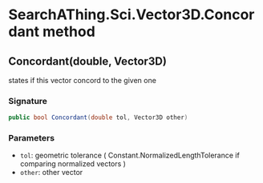 # SearchAThing.Sci.Vector3D.Concordant method
## Concordant(double, Vector3D)
states if this vector concord to the given one

### Signature
```csharp
public bool Concordant(double tol, Vector3D other)
```
### Parameters
- `tol`: geometric tolerance ( Constant.NormalizedLengthTolerance if comparing normalized vectors )
- `other`: other vector

